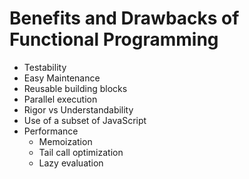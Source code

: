 # Benefits and Drawbacks of Functional Programming

  - Testability
  - Easy Maintenance
  - Reusable building blocks
  - Parallel execution
  - Rigor vs Understandability
  - Use of a subset of JavaScript
  - Performance
    - Memoization
    - Tail call optimization
    - Lazy evaluation
